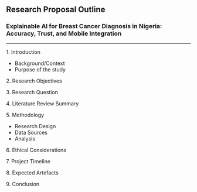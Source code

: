 ## **Research Proposal Outline**

### **Explainable AI for Breast Cancer Diagnosis in Nigeria: Accuracy, Trust, and Mobile Integration**

___



1\. Introduction

* Background/Context  
* Purpose of the study

2\. Research Objectives

3\. Research Question

4\. Literature Review Summary

5\. Methodology

* Research Design  
* Data Sources  
* Analysis

6\. Ethical Considerations

7\. Project Timeline

8\. Expected Artefacts

9\. Conclusion

